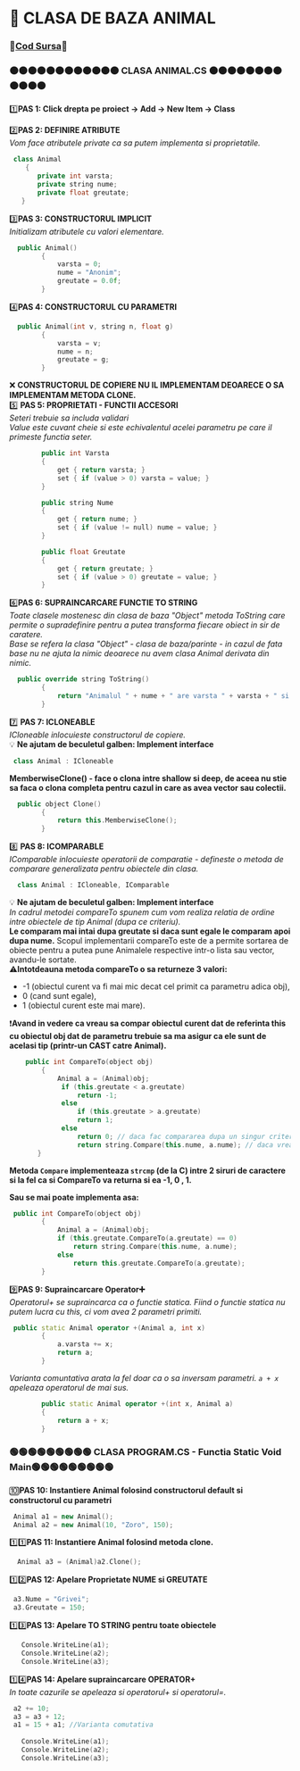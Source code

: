 # 🎯 CLASA DE BAZA ANIMAL </br>
### 🔮[Cod Sursa](https://github.com/Adriana-Giol/Programare-Aplicatii-Windows/blob/main/1.%20Laborator/2.%20Seminar%202/%5BClean%5DCiurea_Seminar2_1046/Animal.cs)🔮
### 🟠🟠🟠🟠🟠🟠🟠🟠🟠🟠🟠🟠 CLASA ANIMAL.CS 🟠🟠🟠🟠🟠🟠🟠🟠🟠🟠🟠🟠
1️⃣**PAS 1: Click drepta pe proiect -> Add -> New Item -> Class**</br>

2️⃣**PAS 2: DEFINIRE ATRIBUTE**</br>
*Vom face atributele private ca sa putem implementa si proprietatile.*</br>
```cpp
 class Animal
    {
       private int varsta;
       private string nume;
       private float greutate;
   }
```

3️⃣**PAS 3: CONSTRUCTORUL IMPLICIT**</br>
*Initializam atributele cu valori elementare.*</br>
```cpp
  public Animal()
        {
            varsta = 0;
            nume = "Anonim";
            greutate = 0.0f;
        }

```

4️⃣**PAS 4: CONSTRUCTORUL CU PARAMETRI**</br>
```cpp
  public Animal(int v, string n, float g)
        {
            varsta = v;
            nume = n;
            greutate = g;
        }

```
❌ **CONSTRUCTORUL DE COPIERE NU IL IMPLEMENTAM DEOARECE O SA IMPLEMENTAM METODA CLONE.**</br>
5️⃣ **PAS 5: PROPRIETATI - FUNCTII ACCESORI**</br>
*Seteri trebuie sa includa validari*</br>
*Value este cuvant cheie si este echivalentul acelei parametru pe care il primeste functia seter.*</br>
```cpp
        public int Varsta
        {
            get { return varsta; }
            set { if (value > 0) varsta = value; }
        }

        public string Nume
        {
            get { return nume; }
            set { if (value != null) nume = value; }
        }

        public float Greutate
        {
            get { return greutate; }
            set { if (value > 0) greutate = value; }
        }
```
6️⃣**PAS 6: SUPRAINCARCARE FUNCTIE TO STRING**</br>
*Toate clasele mostenesc din clasa de baza "Object" metoda ToString care permite o supradefinire pentru a putea transforma fiecare obiect in sir de caratere.*</br>
*Base se refera la clasa "Object" - clasa de baza/parinte - in cazul de fata base nu ne ajuta la nimic deoarece nu avem clasa Animal derivata din nimic.*</br>
```cpp
  public override string ToString()
        {
            return "Animalul " + nume + " are varsta " + varsta + " si greutatea " + greutate;
        }
```

7️⃣ **PAS 7: ICLONEABLE**</br>
*ICloneable inlocuieste constructorul de copiere.*</br>
💡 **Ne ajutam de beculetul galben: Implement interface**</br>
```cpp
 class Animal : ICloneable
```
**MemberwiseClone() - face o clona intre shallow si deep, de aceea nu stie sa faca o clona completa pentru cazul in care as avea vector sau colectii.**</br>
```cpp
  public object Clone()
        {
            return this.MemberwiseClone();
        }
```

8️⃣ **PAS 8: ICOMPARABLE**</br>
*IComparable inlocuieste operatorii de comparatie - defineste o metoda de comparare generalizata pentru obiectele din clasa.*</br>
```cpp
  class Animal : ICloneable, IComparable
```
💡 **Ne ajutam de beculetul galben: Implement interface**</br>
*In cadrul metodei compareTo spunem cum vom realiza relatia de ordine intre obiectele de tip Animal (dupa ce criteriu).*</br>
**Le comparam mai intai dupa greutate si daca sunt egale le comparam apoi dupa nume.**
Scopul implementarii compareTo este de a permite sortarea de obiecte pentru a putea pune Animalele respective intr-o lista sau vector, avandu-le sortate.</br>
⚠️**Intotdeauna metoda compareTo o sa returneze 3 valori:**</br>
- -1 (obiectul curent va fi mai mic decat cel primit ca parametru adica obj), 
-  0 (cand sunt egale), 
-  1 (obiectul curent este mai mare).

❗**Avand in vedere ca vreau sa compar obiectul curent dat de referinta this cu obiectul obj dat de parametru trebuie sa ma asigur ca ele sunt de acelasi tip (printr-un CAST catre Animal).**</br>
```cpp
    public int CompareTo(object obj)
        {
            Animal a = (Animal)obj;
             if (this.greutate < a.greutate)
                 return -1;
             else
                 if (this.greutate > a.greutate)
                 return 1;
             else
                 return 0; // daca fac compararea dupa un singur criteriu
                 return string.Compare(this.nume, a.nume); // daca vreau sa fac compararea dupa 2 criterii
       }
```
 **Metoda `Compare` implementeaza `strcmp` (de la C) intre 2 siruri de caractere si la fel ca si CompareTo va returna si ea -1, 0 , 1.**</br>
 
**Sau se mai poate implementa asa:**
```cpp
 public int CompareTo(object obj)
        {
            Animal a = (Animal)obj;
            if (this.greutate.CompareTo(a.greutate) == 0)
                return string.Compare(this.nume, a.nume);
            else
                return this.greutate.CompareTo(a.greutate);
        }
```
9️⃣**PAS 9: Supraincarcare Operator➕**</br>
*Operatorul+ se supraincarca ca o functie statica. Fiind o functie statica nu putem lucra cu this, ci vom avea 2 parametri primiti.*</br>
```cpp
 public static Animal operator +(Animal a, int x)
        {
            a.varsta += x;
            return a;
        }
```
*Varianta comuntativa arata la fel doar ca o sa inversam parametri. `a + x` apeleaza operatorul de mai sus.*</br>
```cpp
        public static Animal operator +(int x, Animal a)
        {
            return a + x;
        }
  ```
  
### 🟢🟢🟢🟢🟢🟢🟢🟢🟢 CLASA PROGRAM.CS - Functia Static Void Main🟢🟢🟢🟢🟢🟢🟢🟢🟢
🔟**PAS 10: Instantiere Animal folosind constructorul default si constructorul cu parametri**</br>
```cpp
 Animal a1 = new Animal();
 Animal a2 = new Animal(10, "Zoro", 150);
```

1️⃣1️⃣**PAS 11: Instantiere Animal folosind metoda clone.**</br>
```cpp
  Animal a3 = (Animal)a2.Clone();
```

1️⃣2️⃣**PAS 12: Apelare Proprietate NUME si GREUTATE**</br>
```cpp
 a3.Nume = "Grivei";
 a3.Greutate = 150;
```

1️⃣3️⃣**PAS 13: Apelare TO STRING pentru toate obiectele**</br>
```cpp
   Console.WriteLine(a1);
   Console.WriteLine(a2);
   Console.WriteLine(a3);
```

1️⃣4️⃣**PAS 14: Apelare supraincarcare OPERATOR+**</br>
*In toate cazurile se apeleaza si operatorul+ si operatorul=.*</br>
```cpp
 a2 += 10;
 a3 = a3 + 12;
 a1 = 15 + a1; //Varianta comutativa
 
   Console.WriteLine(a1);
   Console.WriteLine(a2);
   Console.WriteLine(a3);
```
